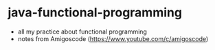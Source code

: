 # java-functional-programming

- all my practice about functional programming
- notes from Amigoscode  (https://www.youtube.com/c/amigoscode)

